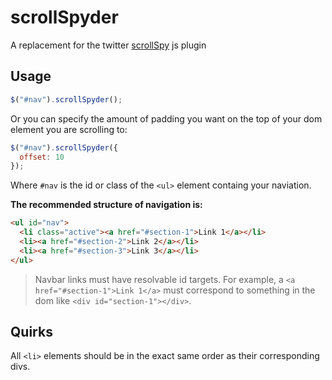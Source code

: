 # scrollSpyder

A replacement for the twitter [scrollSpy](http://twitter.github.com/bootstrap/javascript.html#scrollspy) js plugin

## Usage

```javascript
$("#nav").scrollSpyder();
```

Or you can specify the amount of padding you want on the top of your dom element you are scrolling to:

```javascript
$("#nav").scrollSpyder({
  offset: 10
});
```

Where `#nav` is the id or class of the `<ul>` element containg your naviation.

**The recommended structure of navigation is:**

```html
<ul id="nav">
  <li class="active"><a href="#section-1">Link 1</a></li>
  <li><a href="#section-2">Link 2</a></li>
  <li><a href="#section-3">Link 3</a></li>
</ul>
```

> Navbar links must have resolvable id targets. For example, a `<a href="#section-1">Link 1</a>` must correspond to something in the dom like `<div id="section-1"></div>`.

## Quirks

All `<li>` elements should be in the exact same order as their corresponding divs.